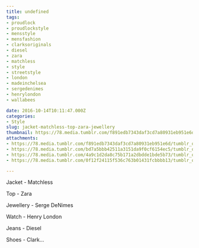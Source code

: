 ```yaml
---
title: undefined
tags:
- proudlock
- proudlockstyle
- mensstyle
- mensfashion
- clarksoriginals
- diesel
- zara
- matchless
- style
- streetstyle
- london
- madeinchelsea
- sergedenimes
- henrylondon
- wallabees

date: 2016-10-14T10:11:47.000Z
categories:
- Style
slug: jacket-matchless-top-zara-jewellery
thumbnail: https://78.media.tumblr.com/f891edb7343daf3cd7a80931eb951e6d/tumblr_of184zI6se1rhrm24o1_1280.jpg
attachments:
- https://78.media.tumblr.com/f891edb7343daf3cd7a80931eb951e6d/tumblr_of184zI6se1rhrm24o1_1280.jpg
- https://78.media.tumblr.com/bd7a5bbb42511a3151da9f0cf6154ec5/tumblr_of184zI6se1rhrm24o2_1280.jpg
- https://78.media.tumblr.com/4a9c1d2da8c75b171a2dbdde1bde5b73/tumblr_of184zI6se1rhrm24o4_1280.jpg
- https://78.media.tumblr.com/0f12f24115f536c763b01431fcbbbb13/tumblr_of184zI6se1rhrm24o3_1280.jpg

---
```


Jacket - Matchless 

  Top - Zara 

  Jewellery - Serge DeNimes 

  Watch - Henry London  

  Jeans - Diesel 

  Shoes - Clark...
